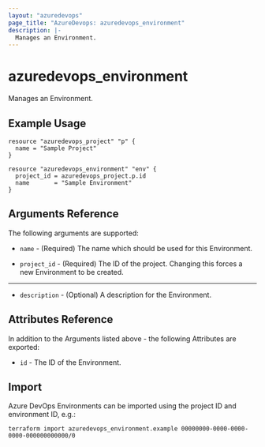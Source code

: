 ```yaml
---
layout: "azuredevops"
page_title: "AzureDevops: azuredevops_environment"
description: |-
  Manages an Environment.
---
```


# azuredevops_environment

Manages an Environment.

## Example Usage

```hcl
resource "azuredevops_project" "p" {
  name = "Sample Project"
}

resource "azuredevops_environment" "env" {
  project_id = azuredevops_project.p.id
  name       = "Sample Environment"
}
```

## Arguments Reference

The following arguments are supported:

* `name` - (Required) The name which should be used for this Environment.

* `project_id` - (Required) The ID of the project. Changing this forces a new Environment to be created.

---

* `description` - (Optional) A description for the Environment.

## Attributes Reference

In addition to the Arguments listed above - the following Attributes are exported:

* `id` - The ID of the Environment.



## Import

Azure DevOps Environments can be imported using the project ID and environment ID, e.g.:

```shell
terraform import azuredevops_environment.example 00000000-0000-0000-0000-000000000000/0
```